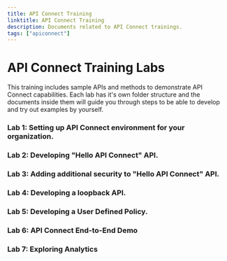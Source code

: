 ```yaml
---
title: API Connect Training
linktitle: API Connect Training
description: Documents related to API Connect trainings.
tags: ["apiconnect"]
---
```


# API Connect Training Labs
This training includes sample APIs and methods to demonstrate API Connect capabilities.
Each lab has it's own folder structure and the documents inside them will guide you through steps to 
be able to develop and try out examples by yourself.

### Lab 1: Setting up API Connect environment for your organization.

### Lab 2: Developing "Hello API Connect" API.

### Lab 3: Adding additional security to "Hello API Connect" API.

### Lab 4: Developing a loopback API.

### Lab 5: Developing a User Defined Policy.

### Lab 6: API Connect End-to-End Demo

### Lab 7: Exploring Analytics
